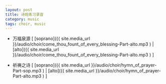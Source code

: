 ```yaml
---
layout: post 
title: 诗班练习录音 
category: music
tags: choir, music 
---
```


 * 万福泉源 [
  [soprano]({{ site.media_url }}/audio/choir/come_thou_fount_of_every_blessing-Part-alto.mp3 )
 | [alto]({{ site.media_url }}/audio/choir/come_thou_fount_of_every_blessing-Part-alto.mp3 )
  ]

 * 祈祷之诗 [
  [soprano]({{ site.media_url }}/audio/choir/hymn_of_prayer-Part-sop.mp3 )
 | [alto]({{ site.media_url }}/audio/choir/hymn_of_prayer-Part-alto.mp3 )
  ]
